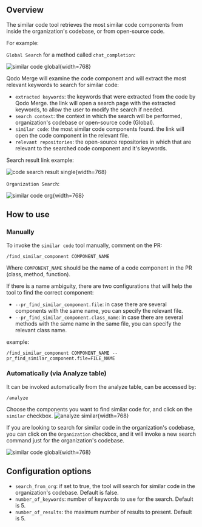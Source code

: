 ## Overview
The similar code tool retrieves the most similar code components from inside the organization's codebase, or from open-source code.

For example:

`Global Search` for a method called `chat_completion`:

![similar code global](https://codium.ai/images/pr_agent/similar_code_global2.png){width=768}


Qodo Merge will examine the code component and will extract the most relevant keywords to search for similar code:

- `extracted keywords`: the keywords that were extracted from the code by Qodo Merge. the link will open a search page with the extracted keywords, to allow the user to modify the search if needed.
- `search context`: the context in which the search will be performed, organization's codebase or open-source code (Global).
- `similar code`: the most similar code components found. the link will open the code component in the relevant file.
- `relevant repositories`: the open-source repositories in which that are relevant to the searched code component and it's keywords.

Search result link example:

![code search result single](https://codium.ai/images/pr_agent/code_search_result_single.png){width=768}


`Organization Search`:

![similar code org](https://codium.ai/images/pr_agent/similar_code_org.png){width=768}


## How to use
### Manually
To invoke the `similar code` tool manually, comment on the PR:
```
/find_similar_component COMPONENT_NAME
```
Where `COMPONENT_NAME` should be the name of a code component in the PR (class, method, function).

If there is a name ambiguity, there are two configurations that will help the tool to find the correct component:

- `--pr_find_similar_component.file`: in case there are several components with the same name, you can specify the relevant file.
- `--pr_find_similar_component.class_name`: in case there are several methods with the same name in the same file, you can specify the relevant class name.

example:
```
/find_similar_component COMPONENT_NAME --pr_find_similar_component.file=FILE_NAME
```

### Automatically (via Analyze table)
It can be invoked automatically from the analyze table, can be accessed by:
```
/analyze
```
Choose the components you want to find similar code for, and click on the `similar` checkbox.
![analyze similar](https://codium.ai/images/pr_agent/analyze_similar.png){width=768}

If you are looking to search for similar code in the organization's codebase, you can click on the `Organization` checkbox, and it will invoke a new search command just for the organization's codebase.

![similar code global](https://codium.ai/images/pr_agent/similar_code_global.png){width=768}


## Configuration options

- `search_from_org`: if set to true, the tool will search for similar code in the organization's codebase. Default is false.
- `number_of_keywords`: number of keywords to use for the search. Default is 5.
- `number_of_results`: the maximum number of results to present. Default is 5.
